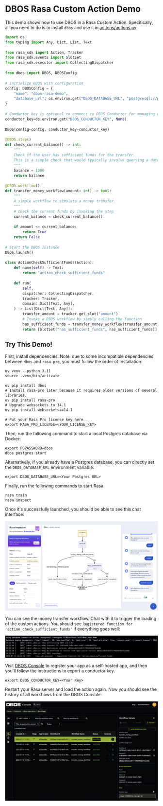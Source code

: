 # DBOS Rasa Custom Action Demo

This demo shows how to use DBOS in a Rasa Custom Action. Specifically, all you need to do is to install `dbos` and use it in [actions/actions.py](./actions/actions.py)

```python
import os
from typing import Any, Dict, List, Text

from rasa_sdk import Action, Tracker
from rasa_sdk.events import SlotSet
from rasa_sdk.executor import CollectingDispatcher

from dbos import DBOS, DBOSConfig

# Initialize DBOS with configuration
config: DBOSConfig = {
    "name": "dbos-rasa-demo",
    "database_url": os.environ.get("DBOS_DATABASE_URL", "postgresql://postgres:dbos@localhost:5432/dbos_rasa_demo"),
}

# Conductor key is optional to connect to DBOS Conductor for managing workflows via the web UI.
conductor_key=os.environ.get("DBOS_CONDUCTOR_KEY", None)

DBOS(config=config, conductor_key=conductor_key)

@DBOS.step()
def check_current_balance() -> int:
    """
    Check if the user has sufficient funds for the transfer.
    This is a simple check that would typically involve querying a database or an external service.
    """
    balance = 1000
    return balance

@DBOS.workflow()
def transfer_money_workflow(amount: int) -> bool:
    """
    A simple workflow to simulate a money transfer.
    """
    # Check the current funds by invoking the step
    current_balance = check_current_balance()    

    if amount <= current_balance:
        return True
    return False

# Start the DBOS instance
DBOS.launch()

class ActionCheckSufficientFunds(Action):
    def name(self) -> Text:
        return "action_check_sufficient_funds"

    def run(
        self,
        dispatcher: CollectingDispatcher,
        tracker: Tracker,
        domain: Dict[Text, Any],
    ) -> List[Dict[Text, Any]]:
        transfer_amount = tracker.get_slot("amount")
        # Invoke a DBOS workflow by simply calling the function
        has_sufficient_funds = transfer_money_workflow(transfer_amount)
        return [SlotSet("has_sufficient_funds", has_sufficient_funds)]
```

## Try This Demo!

First, install dependencies. Note: due to some incompatible dependencies between `dbos` and `rasa-pro`, you must follow the order of installation:

```
uv venv --python 3.11
source .venv/bin/activate

uv pip install dbos
# Install rasa-pro later because it requires older versions of several libraries.
uv pip install rasa-pro
# Upgrade websockets to 14.1
uv pip install websockets==14.1

# Put your Rasa Pro license key here
export RASA_PRO_LICENSE=<YOUR_LICENSE_KEY>
```


Then, run the following command to start a local Postgres database via Docker:

```
export PGPASSWORD=dbos
dbos postgres start
```

Alternatively, if you already have a Postgres database, you can directly set the `DBOS_DATABASE_URL` environment variable:

```
export DBOS_DATABASE_URL=<Your Postgres URL>
```

Finally, run the following commands to start Rasa.
```
rasa train
rasa inspect
```

Once it's successfully launched, you should be able to see this chat interface:

![Rasa inspect](imgs/rasa-intercept.png)

You can see the money transfer workflow. Chat with it to trigger the loading of the custom actions.
You should see `Registered function for 'action_check_sufficient_funds'` if everything goes well:

![dbos-terminal](imgs/dbos-terminal.png)

Visit [DBOS Console](https://console.dbos.dev/) to register your app as a self-hosted app, and then you'll follow the instructions to export a conductor key.

```
export DBOS_CONDUCTOR_KEY=<Your Key>
```

Restart your Rasa server and load the action again. Now you should see the history of all workflows from the DBOS Console:

![dbos-console](imgs/dbos-console.png)